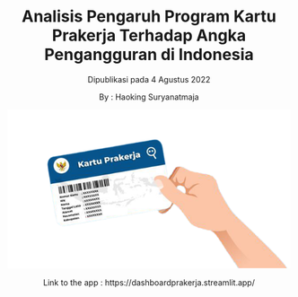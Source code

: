 <h1 align="center">
Analisis Pengaruh Program Kartu Prakerja Terhadap Angka Pengangguran di Indonesia
</h1>

<p align="center">
Dipublikasi pada 4 Agustus 2022
</p>

<p align="center">
By : Haoking Suryanatmaja
</p>

![image](https://github.com/HaokingS/Tetris_Capstone_Project/blob/main/prakerja.png)

<p align='center'>
Link to the app : https://dashboardprakerja.streamlit.app/
</p>
